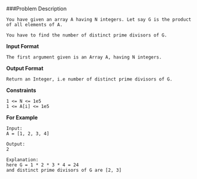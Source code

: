 ###Problem Description
```
You have given an array A having N integers. Let say G is the product of all elements of A.

You have to find the number of distinct prime divisors of G.
```


<b>Input Format</b>

```
The first argument given is an Array A, having N integers.
```
<b>Output Format</b>

```
Return an Integer, i.e number of distinct prime divisors of G.
```
<b>Constraints</b>

```
1 <= N <= 1e5
1 <= A[i] <= 1e5
```
<b>For Example</b>

```
Input:
A = [1, 2, 3, 4]

Output:
2

Explanation:
here G = 1 * 2 * 3 * 4 = 24
and distinct prime divisors of G are [2, 3]
```